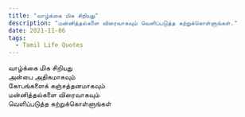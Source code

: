 ```yaml
---
title: "வாழ்க்கை மிக சிறியது"
description: "மன்னித்தல்களை விரைவாகவும் வெளிப்படுத்த கற்றுக்கொள்ளுங்கள்."
date: 2021-11-06
tags:
  - Tamil Life Quotes
---
```


வாழ்க்கை மிக சிறியது  
அன்பை அதிகமாகவும்  
கோபங்களைக் கஞ்சத்தனமாகவும்  
மன்னித்தல்களை விரைவாகவும்  
வெளிப்படுத்த கற்றுக்கொள்ளுங்கள்  
